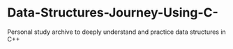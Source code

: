 # Data-Structures-Journey-Using-C-
Personal study archive to deeply understand and practice data structures in C++
